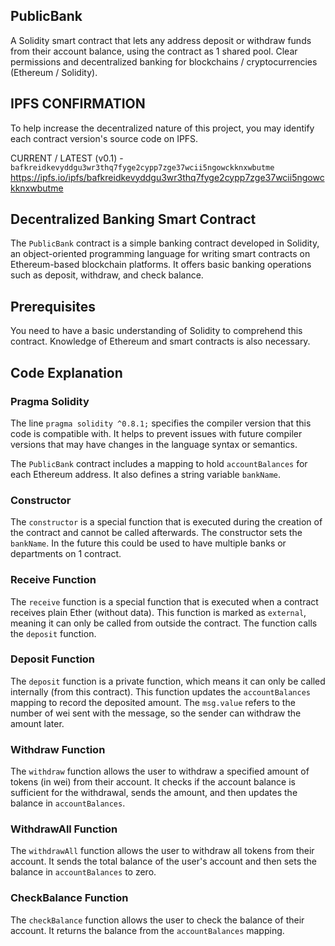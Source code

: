 ## PublicBank
A Solidity smart contract that lets any address deposit or withdraw funds from their account balance, using the contract as 1 shared pool. Clear permissions and decentralized banking for blockchains / cryptocurrencies (Ethereum / Solidity).

## IPFS CONFIRMATION
To help increase the decentralized nature of this project, you may identify each contract version's source code on IPFS.

CURRENT / LATEST (v0.1) - `bafkreidkevyddgu3wr3thq7fyge2cypp7zge37wcii5ngowckknxwbutme`
https://ipfs.io/ipfs/bafkreidkevyddgu3wr3thq7fyge2cypp7zge37wcii5ngowckknxwbutme


## Decentralized Banking Smart Contract
The `PublicBank` contract is a simple banking contract developed in Solidity, an object-oriented programming language for writing smart contracts on Ethereum-based blockchain platforms. It offers basic banking operations such as deposit, withdraw, and check balance.

## Prerequisites
You need to have a basic understanding of Solidity to comprehend this contract. Knowledge of Ethereum and smart contracts is also necessary.

## Code Explanation

### Pragma Solidity
The line `pragma solidity ^0.8.1;` specifies the compiler version that this code is compatible with. It helps to prevent issues with future compiler versions that may have changes in the language syntax or semantics.

The `PublicBank` contract includes a mapping to hold `accountBalances` for each Ethereum address. It also defines a string variable `bankName`.

### Constructor

The `constructor` is a special function that is executed during the creation of the contract and cannot be called afterwards. The constructor sets the `bankName`. In the future this could be used to have multiple banks or departments on 1 contract.

### Receive Function

The `receive` function is a special function that is executed when a contract receives plain Ether (without data). This function is marked as `external`, meaning it can only be called from outside the contract. The function calls the `deposit` function.

### Deposit Function

The `deposit` function is a private function, which means it can only be called internally (from this contract). This function updates the `accountBalances` mapping to record the deposited amount. The `msg.value` refers to the number of wei sent with the message, so the sender can withdraw the amount later.

### Withdraw Function

The `withdraw` function allows the user to withdraw a specified amount of tokens (in wei) from their account. It checks if the account balance is sufficient for the withdrawal, sends the amount, and then updates the balance in `accountBalances`.

### WithdrawAll Function

The `withdrawAll` function allows the user to withdraw all tokens from their account. It sends the total balance of the user's account and then sets the balance in `accountBalances` to zero.

### CheckBalance Function

The `checkBalance` function allows the user to check the balance of their account. It returns the balance from the `accountBalances` mapping.
